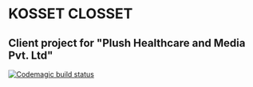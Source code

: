 
# KOSSET CLOSSET
## Client project for "Plush Healthcare and Media Pvt. Ltd"
[![Codemagic build status](https://api.codemagic.io/apps/5e36ec3fcb1395bfe55f0878/5e36ec3fcb1395bfe55f0877/status_badge.svg)](https://codemagic.io/apps/5e36ec3fcb1395bfe55f0878/5e36ec3fcb1395bfe55f0877/latest_build)

